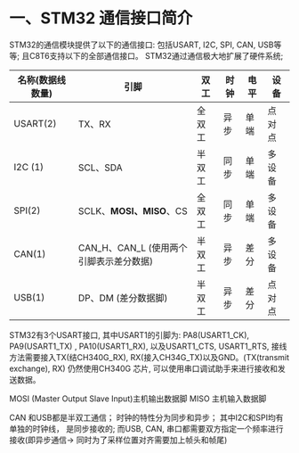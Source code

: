 # 一、STM32 通信接口简介
STM32的通信模块提供了以下的通信接口: 包括USART, I2C, SPI, CAN, USB等等; 且C8T6支持以下的全部通信接口。
STM32通过通信极大地扩展了硬件系统; 

| 名称(数据线数量) | 引脚 | 双工 | 时钟 | 电平 | 设备 |
| ---- | ---- | ---- | ---- | ---- | ---- |
| USART(2) | TX、RX | 全双工 | 异步 | 单端 | 点对点 |
| I2C (1) | SCL、SDA | 半双工 | 同步 | 单端 | 多设备 |
| SPI(2) | SCLK、**MOSI、MISO**、CS | 全双工 | 同步 | 单端 | 多设备 |
| CAN(1) | CAN_H、CAN_L (使用两个引脚表示差分数据) | 半双工 | 异步 | 差分 | 多设备 |
| USB(1) | DP、DM  (差分数据脚) | 半双工 | 异步 | 差分 | 点对点 |

STM32有3个USART接口, 其中USART1的引脚为: 
PA8(USART1_CK), PA9(USART1_TX) , PA10(USART1_RX), 以及USART1_CTS, USART1_RTS, 
接线方法需要接入TX(结CH340G_RX), RX(接入CH34G_TX)以及GND。(TX(transmit exchange), RX) 
仍然使用CH340G 芯片, 可以使用串口调试助手来进行接收和发送数据。 

MOSI (Master Output Slave Input)主机输出数据脚  MISO 主机输入数据脚

CAN 和USB都是半双工通信； 时钟的特性分为同步和异步； 其中I2C和SPI均有单独的时钟线， 是同步接收的; 而USB, CAN, 串口都需要双方指定一个频率进行接收(即异步通信-> 同时为了采样位置对齐需要加上帧头和帧尾)